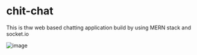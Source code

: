 # chit-chat
This is thw web based chatting application build by using MERN stack and socket.io

![image](https://github.com/user-attachments/assets/5e86c9bd-4e51-4fcf-8649-27f5e0cdd7e8)
